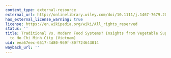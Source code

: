 ```yaml
---
content_type: external-resource
external_url: http://onlinelibrary.wiley.com/doi/10.1111/j.1467-7679.2006.00312.x/abstract
has_external_license_warning: true
license: https://en.wikipedia.org/wiki/All_rights_reserved
status: ''
title: Traditional Vs. Modern Food Systems? Insights from Vegetable Supply Chains
  to Ho Chi Minh City (Vietnam)
uid: eea67eec-6517-4d80-969f-80f724643014
wayback_url: ''
---
```

